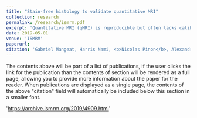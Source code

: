 ```yaml
---
title: "Stain-free histology to validate quantitative MRI"
collection: research
permalink: /research/ismrm.pdf
excerpt: 'Quantitative MRI (qMRI) is reproducible but often lacks calibration and/or specificity to the underlying microstructure. Light transmission optical histology of stained tissue is a popular method for validation, however, it is hampered by calibration issues and inhomogeneous penetration of staining agents. We propose a method to validate quantitative MRI metrics using stainless histology by utilizing the innate autofluorescence spectra of tissues when excited with ultraviolet laser. We demonstrate a proof-of-concept application of a qMRI validation pipeline on a pig spinal cord section with in vivo and ex vivo qMRI followed by histological autofluorescence microscopy to quantify myelin content.'
date: 2019-05-01
venue: 'ISMRM'
paperurl: 
citation: 'Gabriel Mangeat, Harris Nami, <b>Nicolas Pinon</b>, Alexandru Foias, Nikola Stikov, Tobias Granberg, Julien Cohen-Adad (2019). &quot;Stain-free histology to validate quantitative MRI&quot; <i>International Society for Magnetic Resonance in Medicine (ISMRM)</i>'
---
```


The contents above will be part of a list of publications, if the user clicks the link for the publication than the contents of section will be rendered as a full page, allowing you to provide more information about the paper for the reader. When publications are displayed as a single page, the contents of the above "citation" field will automatically be included below this section in a smaller font.


'https://archive.ismrm.org/2019/4909.html'
